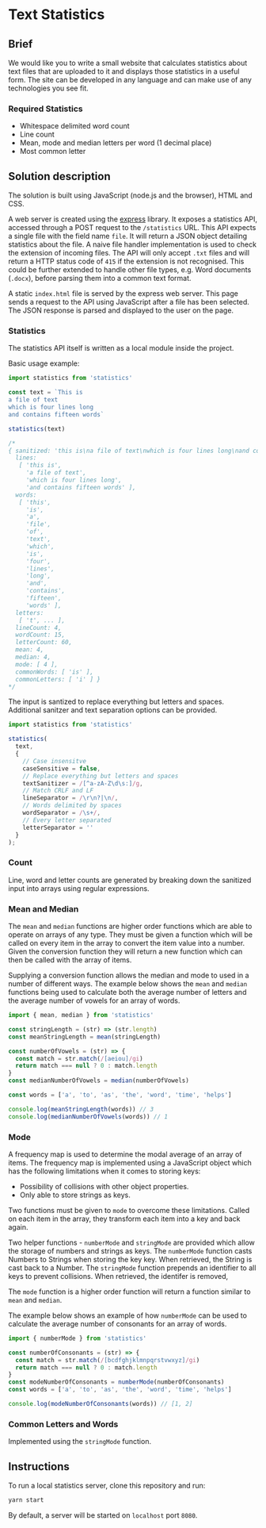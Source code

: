 # Text Statistics

## Brief

We would like you to write a small website that calculates statistics about text files that are uploaded to it and displays those statistics in a useful form. The site can be developed in any language and can make use of any technologies you see fit.

### Required Statistics

- Whitespace delimited word count
- Line count
- Mean, mode and median letters per word (1 decimal place)
- Most common letter

## Solution description

The solution is built using JavaScript (node.js and the browser), HTML and CSS.

A web server is created using the [express](https://github.com/expressjs/express) library.
It exposes a statistics API, accessed through a POST request to the `/statistics` URL.
This API expects a single file with the field name `file`.
It will return a JSON object detailing statistics about the file.
A naive file handler implementation is used to check the extension of incoming files.
The API will only accept `.txt` files and will return a HTTP status code of `415` if the extension is not recognised.
This could be further extended to handle other file types, e.g. Word documents (`.docx`), before parsing them into a common text format.

A static `index.html` file is served by the express web server.
This page sends a request to the API using JavaScript after a file has been selected.
The JSON response is parsed and displayed to the user on the page.

### Statistics

The statistics API itself is written as a local module inside the project.

Basic usage example:

```javascript
import statistics from 'statistics'

const text = `This is
a file of text
which is four lines long
and contains fifteen words`

statistics(text)

/*
{ sanitized: 'this is\na file of text\nwhich is four lines long\nand contains fifteen words',
  lines:
   [ 'this is',
     'a file of text',
     'which is four lines long',
     'and contains fifteen words' ],
  words:
   [ 'this',
     'is',
     'a',
     'file',
     'of',
     'text',
     'which',
     'is',
     'four',
     'lines',
     'long',
     'and',
     'contains',
     'fifteen',
     'words' ],
  letters:
   [ 't', ... ],
  lineCount: 4,
  wordCount: 15,
  letterCount: 60,
  mean: 4,
  median: 4,
  mode: [ 4 ],
  commonWords: [ 'is' ],
  commonLetters: [ 'i' ] }
*/
```

The input is santized to replace everything but letters and spaces.
Additional sanitzer and text separation options can be provided.

```javascript
import statistics from 'statistics'

statistics(
  text,
  {
    // Case insensitve
    caseSensitive = false,
    // Replace everything but letters and spaces
    textSanitizer = /[^a-zA-Z\d\s:]/g,
    // Match CRLF and LF
    lineSeparator = /\r\n?|\n/,
    // Words delimited by spaces
    wordSeparator = /\s+/,
    // Every letter separated
    letterSeparator = ''
  }
);
```

### Count

Line, word and letter counts are generated by breaking down the sanitized input into arrays using regular expressions.

### Mean and Median

The `mean` and `median` functions are higher order functions which are able to operate on arrays of any type.
They must be given a function which will be called on every item in the array to convert the item value into a number.
Given the conversion function they will return a new function which can then be called with the array of items.

Supplying a conversion function allows the median and mode to used in a number of different ways.
The example below shows the `mean` and `median` functions being used to calculate both the average number of letters and the average number of vowels for an array of words.

```javascript
import { mean, median } from 'statistics'

const stringLength = (str) => (str.length)
const meanStringLength = mean(stringLength)

const numberOfVowels = (str) => {
  const match = str.match(/[aeiou]/gi)
  return match === null ? 0 : match.length
}
const medianNumberOfVowels = median(numberOfVowels)

const words = ['a', 'to', 'as', 'the', 'word', 'time', 'helps']

console.log(meanStringLength(words)) // 3
console.log(medianNumberOfVowels(words)) // 1
```

### Mode

A frequency map is used to determine the modal average of an array of items.
The frequency map is implemented using a JavaScript object which has the following limitations when it comes to storing keys:

- Possibility of collisions with other object properties.
- Only able to store strings as keys.

Two functions must be given to `mode` to overcome these limitations.
Called on each item in the array, they transform each item into a key and back again.

Two helper functions - `numberMode` and `stringMode` are provided which allow the storage of numbers and strings as keys.
The `numberMode` function casts Numbers to Strings when storing the key key. When retrieved, the String is cast back to a Number.
The `stringMode` function prepends an identifier to all keys to prevent collisions. When retrieved, the identifer is removed,

The `mode` function is a higher order function will return a function similar to `mean` and `median`.

The example below shows an example of how `numberMode` can be used to calculate the average number of consonants for an array of words.

```javascript
import { numberMode } from 'statistics'

const numberOfConsonants = (str) => {
  const match = str.match(/[bcdfghjklmnpqrstvwxyz]/gi)
  return match === null ? 0 : match.length
}
const modeNumberOfConsonants = numberMode(numberOfConsonants)
const words = ['a', 'to', 'as', 'the', 'word', 'time', 'helps']

console.log(modeNumberOfConsonants(words)) // [1, 2]
```

### Common Letters and Words

Implemented using the `stringMode` function.

## Instructions

To run a local statistics server, clone this repository and run:

```bash
yarn start
```

By default, a server will be started on `localhost` port `8080`.
